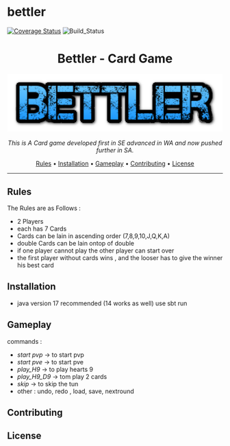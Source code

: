 # bettler
[![Coverage Status](https://coveralls.io/repos/github/MSchmidtHTWG/bettler/badge.svg?branch=main)](https://coveralls.io/github/MSchmidtHTWG/bettler?branch=main)
![Build_Status](https://github.com/MSchmidtHTWG/bettler/actions/workflows/scala.yml/badge.svg?branch=main)

<h1 align="center">Bettler - Card Game</h1>

<p align="center">
  <img src="view/src/main/scala/de/htwg/se/bettler/aview/gui/bettler.png" alt="Bettler Game Screenshot" width="600">
</p>

<p align="center">
  <em>This is A Card game developed first in SE advanced in WA and now pushed further in SA.</em>
</p>

<p align="center">
  <a href="#rules">Rules</a> •
  <a href="#installation">Installation</a> •
  <a href="#gameplay">Gameplay</a> •
  <a href="#contributing">Contributing</a> •
  <a href="#license">License</a>
</p>

---

## Rules

The Rules are as Follows : 
- 2 Players
- each has 7 Cards
- Cards can be lain in ascending order (7,8,9,10,J,Q,K,A)
- double Cards can be lain ontop of double
- if one player cannot play the other player can start over
- the first player without cards wins , and the looser has to give the winner his best card

## Installation
- java version 17 recommended (14 works as well)
use sbt run

## Gameplay

commands : 
- <em>start pvp </em> -> to start pvp
- <em>start pve </em> -> to start pve
- <em>play_H9 </em> -> to play hearts 9
- <em>play_H9_D9</em> -> tom play 2 cards
- <em>skip</em> -> to skip the tun
- other : undo, redo , load, save, nextround

## Contributing


## License
